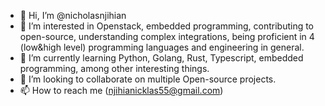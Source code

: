 - 👋 Hi, I’m @nicholasnjihian
- 👀 I’m interested in Openstack, embedded programming, contributing to open-source, understanding complex integrations, being proficient in 4 (low&high level) programming languages and engineering in general.
- 🌱 I’m currently learning Python, Golang, Rust, Typescript, embedded programming, among other interesting things.
- 💞️ I’m looking to collaborate on multiple Open-source projects.
- 📫 How to reach me (njihianicklas55@gmail.com)

<!---
nicholasnjihian/nicholasnjihian is a ✨ special ✨ repository because its `README.md` (this file) appears on your GitHub profile.
You can click the Preview link to take a look at your changes.
--->
